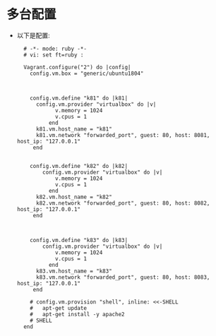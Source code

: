 # 多台配置

- 以下是配置:


        # -*- mode: ruby -*-
        # vi: set ft=ruby :

        Vagrant.configure("2") do |config|
          config.vm.box = "generic/ubuntu1804"



          config.vm.define "k81" do |k81|
            config.vm.provider "virtualbox" do |v|
                  v.memory = 1024
                  v.cpus = 1
                end
            k81.vm.host_name = "k81"    
            k81.vm.network "forwarded_port", guest: 80, host: 8081, host_ip: "127.0.0.1"
           end


          config.vm.define "k82" do |k82|
              config.vm.provider "virtualbox" do |v|
                  v.memory = 1024
                  v.cpus = 1
                end
            k82.vm.host_name = "k82"    
            k82.vm.network "forwarded_port", guest: 80, host: 8082, host_ip: "127.0.0.1"
           end



          config.vm.define "k83" do |k83|
              config.vm.provider "virtualbox" do |v|
                  v.memory = 1024
                  v.cpus = 1
                end
            k83.vm.host_name = "k83"    
            k83.vm.network "forwarded_port", guest: 80, host: 8083, host_ip: "127.0.0.1"
           end

          # config.vm.provision "shell", inline: <<-SHELL
          #   apt-get update
          #   apt-get install -y apache2
          # SHELL
        end 
